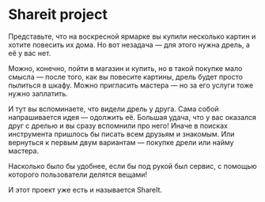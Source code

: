 # Shareit project

Представьте, что на воскресной ярмарке вы купили несколько картин и хотите повесить их дома. Но вот незадача — для этого
нужна дрель, а её у вас нет.

Можно, конечно, пойти в магазин и купить, но в такой покупке мало смысла — после того, как вы повесите картины, дрель
будет просто пылиться в шкафу. Можно пригласить мастера — но за его услуги тоже нужно заплатить.

И тут вы вспоминаете, что видели дрель у друга. Сама собой напрашивается идея — одолжить её. Большая удача, что у вас
оказался друг с дрелью и вы сразу вспомнили про него! Иначе в поисках инструмента пришлось бы писать всем друзьям и
знакомым. Или вернуться к первым двум вариантам — покупке дрели или найму мастера.

Насколько было бы удобнее, если бы под рукой был сервис, с помощью которого пользователи делятся вещами!

И этот проект уже есть и называется ShareIt.